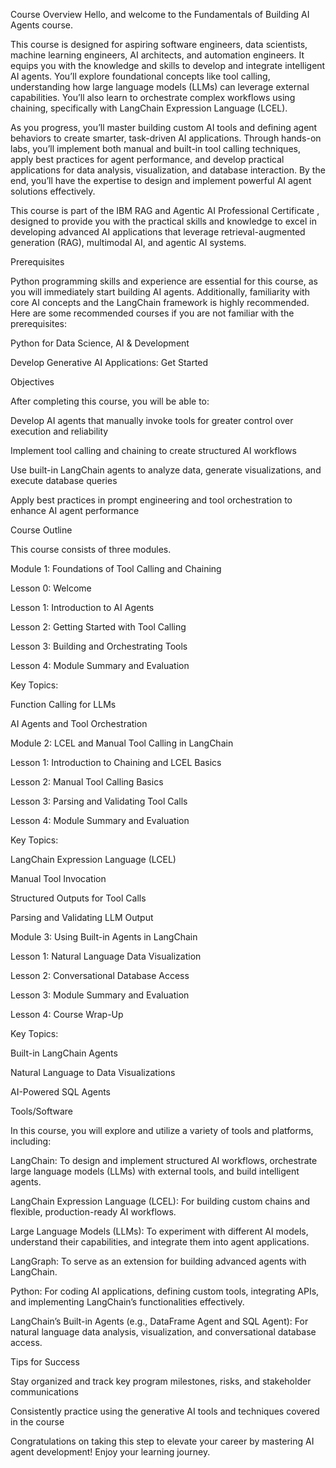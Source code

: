 Course Overview
Hello, and welcome to the Fundamentals of Building AI Agents course.

This course is designed for aspiring software engineers, data scientists, machine learning engineers, AI architects, and automation engineers. It equips you with the knowledge and skills to develop and integrate intelligent AI agents. You’ll explore foundational concepts like tool calling, understanding how large language models (LLMs) can leverage external capabilities. You’ll also learn to orchestrate complex workflows using chaining, specifically with LangChain Expression Language (LCEL).

As you progress, you’ll master building custom AI tools and defining agent behaviors to create smarter, task-driven AI applications. Through hands-on labs, you’ll implement both manual and built-in tool calling techniques, apply best practices for agent performance, and develop practical applications for data analysis, visualization, and database interaction. By the end, you’ll have the expertise to design and implement powerful AI agent solutions effectively.

This course is part of the 
IBM RAG and Agentic AI Professional Certificate
, designed to provide you with the practical skills and knowledge to excel in developing advanced AI applications that leverage retrieval-augmented generation (RAG), multimodal AI, and agentic AI systems.

Prerequisites

Python programming skills and experience are essential for this course, as you will immediately start building AI agents. Additionally, familiarity with core AI concepts and the LangChain framework is highly recommended. Here are some recommended courses if you are not familiar with the prerequisites:

Python for Data Science, AI & Development

Develop Generative AI Applications: Get Started

Objectives

After completing this course, you will be able to:

Develop AI agents that manually invoke tools for greater control over execution and reliability

Implement tool calling and chaining to create structured AI workflows 

 Use built-in LangChain agents to analyze data, generate visualizations, and execute database queries 

Apply best practices in prompt engineering and tool orchestration to enhance AI agent performance 


Course Outline

This course consists of three modules.

Module 1: Foundations of Tool Calling and Chaining

Lesson 0: Welcome

Lesson 1: Introduction to AI Agents

Lesson 2:  Getting Started with Tool Calling 

Lesson 3: Building and Orchestrating Tools

Lesson 4: Module Summary and Evaluation  

Key Topics:

Function Calling for LLMs 

AI Agents and Tool Orchestration 

Module 2:  LCEL and Manual Tool Calling in LangChain  

Lesson 1: Introduction to Chaining and LCEL Basics

Lesson 2: Manual Tool Calling Basics

Lesson 3: Parsing and Validating Tool Calls  

Lesson 4: Module Summary and Evaluation  

Key Topics:

LangChain Expression Language (LCEL)

Manual Tool Invocation 

Structured Outputs for Tool Calls 

Parsing and Validating LLM Output

Module 3: Using Built-in Agents in LangChain 

Lesson 1: Natural Language Data Visualization 

Lesson 2: Conversational Database Access

Lesson 3: Module Summary and Evaluation

Lesson 4: Course Wrap-Up

Key Topics:

Built-in LangChain Agents 

Natural Language to Data Visualizations 

AI-Powered SQL Agents


Tools/Software

In this course, you will explore and utilize a variety of tools and platforms, including:

LangChain: To design and implement structured AI workflows, orchestrate large language models (LLMs) with external tools, and build intelligent agents. 

LangChain Expression Language (LCEL): For building custom chains and flexible, production-ready AI workflows. 

Large Language Models (LLMs): To experiment with different AI models, understand their capabilities, and integrate them into agent applications. 

LangGraph: To serve as an extension for building advanced agents with LangChain.

Python: For coding AI applications, defining custom tools, integrating APIs, and implementing LangChain’s functionalities effectively. 

LangChain’s Built-in Agents (e.g., DataFrame Agent and SQL Agent): For natural language data analysis, visualization, and conversational database access.

Tips for Success

Stay organized and track key program milestones, risks, and stakeholder communications

Consistently practice using the generative AI tools and techniques covered in the course

Congratulations on taking this step to elevate your career by mastering AI agent development! Enjoy your learning journey.